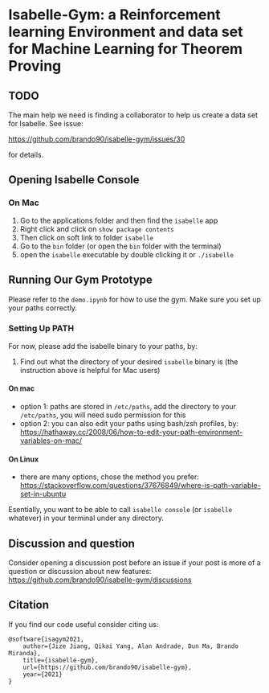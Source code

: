 # Isabelle-Gym: a Reinforcement learning Environment and data set for Machine Learning for Theorem Proving

## TODO

The main help we need is finding a collaborator to help us create a data set for Isabelle. See issue:

https://github.com/brando90/isabelle-gym/issues/30

for details.

## Opening Isabelle Console

### On Mac

1. Go to the applications folder and then find the `isabelle` app
2. Right click and click on `show package contents`
3. Then click on soft link to folder `isabelle`
4. Go to the `bin` folder (or open the `bin` folder with the terminal)
5. open the `isabelle` executable by double clicking it or `./isabelle`

## Running Our Gym Prototype

Please refer to the `demo.ipynb` for how to use the gym. Make sure you set up your paths correctly.

### Setting Up PATH

For now, please add the isabelle binary to your paths, by:

1. Find out what the directory of your desired `isabelle` binary is (the instruction above is helpful for Mac users)
#### On mac
- option 1: paths are stored in `/etc/paths`, add the directory to your `/etc/paths`, you will need sudo permission for this
- option 2: you can also edit your paths using bash/zsh profiles, by: https://hathaway.cc/2008/06/how-to-edit-your-path-environment-variables-on-mac/
#### On Linux
- there are many options, chose the method you prefer: https://stackoverflow.com/questions/37676849/where-is-path-variable-set-in-ubuntu

Esentially, you want to be able to call `isabelle console` (or `isabelle` whatever) in your terminal under any directory. 

## Discussion and question

Consider opening a discussion post before an issue if your post is more of a question or discussion about new features: https://github.com/brando90/isabelle-gym/discussions


## Citation

If you find our code useful consider citing us:
```
@software{isagym2021,
    author={Jize Jiang, Qikai Yang, Alan Andrade, Dun Ma, Brando Miranda},
    title={isabelle-gym},
    url={https://github.com/brando90/isabelle-gym},
    year={2021}
}
```
